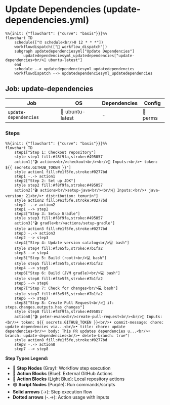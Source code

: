 # Update Dependencies (update-dependencies.yml)

```mermaid
%%{init: {"flowchart": {"curve": "basis"}}}%%
flowchart TD
    schedule(["⏰ schedule<br/>0 12 * * *"])
    workflowdispatch(["👤 workflow_dispatch"])
    subgraph updatedependenciesyml["Update Dependencies"]
        updatedependenciesyml_updatedependencies["update-dependencies<br/>🐧 ubuntu-latest"]
    end
    schedule --> updatedependenciesyml_updatedependencies
    workflowdispatch --> updatedependenciesyml_updatedependencies
```

## Job: update-dependencies

| Job | OS | Dependencies | Config |
|-----|----|--------------|---------| 
| `update-dependencies` | 🐧 ubuntu-latest | - | 🔐 perms |

### Steps

```mermaid
%%{init: {"flowchart": {"curve": "basis"}}}%%
flowchart TD
    step1["Step 1: Checkout repository"]
    style step1 fill:#f8f9fa,stroke:#495057
    action1["🎬 actions<br/>checkout<br/><br/>📝 Inputs:<br/>• token: ${{ secrets.GITHUB_TOKEN }}"]
    style action1 fill:#e1f5fe,stroke:#0277bd
    step1 -.-> action1
    step2["Step 2: Set up JDK"]
    style step2 fill:#f8f9fa,stroke:#495057
    action2["🎬 actions<br/>setup-java<br/><br/>📝 Inputs:<br/>• java-version: 21<br/>• distribution: temurin"]
    style action2 fill:#e1f5fe,stroke:#0277bd
    step2 -.-> action2
    step1 --> step2
    step3["Step 3: Setup Gradle"]
    style step3 fill:#f8f9fa,stroke:#495057
    action3["🎬 gradle<br/>actions/setup-gradle"]
    style action3 fill:#e1f5fe,stroke:#0277bd
    step3 -.-> action3
    step2 --> step3
    step4["Step 4: Update version catalog<br/>💻 bash"]
    style step4 fill:#f3e5f5,stroke:#7b1fa2
    step3 --> step4
    step5["Step 5: Build (root)<br/>💻 bash"]
    style step5 fill:#f3e5f5,stroke:#7b1fa2
    step4 --> step5
    step6["Step 6: Build (JVM gradle)<br/>💻 bash"]
    style step6 fill:#f3e5f5,stroke:#7b1fa2
    step5 --> step6
    step7["Step 7: Check for changes<br/>💻 bash"]
    style step7 fill:#f3e5f5,stroke:#7b1fa2
    step6 --> step7
    step8["Step 8: Create Pull Request<br/>🔐 if: steps.changes.outputs.has_changes"]
    style step8 fill:#f8f9fa,stroke:#495057
    action8["🎬 peter-evans<br/>create-pull-request<br/><br/>📝 Inputs:<br/>• token: ${{ secrets.GITHUB_TOKEN }}<br/>• commit-message: chore: update dependencies via...<br/>• title: chore: update dependencies<br/>• body: This PR updates dependencies u...<br/>• branch: update-dependencies<br/>• delete-branch: true"]
    style action8 fill:#e1f5fe,stroke:#0277bd
    step8 -.-> action8
    step7 --> step8
```

**Step Types Legend:**
- 🔘 **Step Nodes** (Gray): Workflow step execution
- 🔵 **Action Blocks** (Blue): External GitHub Actions
- 🔷 **Action Blocks** (Light Blue): Local repository actions
- 🟣 **Script Nodes** (Purple): Run commands/scripts
- **Solid arrows** (→): Step execution flow
- **Dotted arrows** (-.->): Action usage with inputs